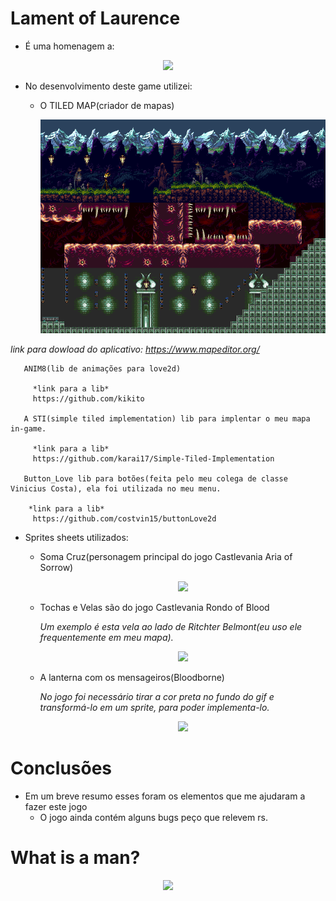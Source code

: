 # Lament of Laurence
  - É uma homenagem a:

  <p align="center">
  <img src="https://ubisafe.org/images/castle-vector-castlevania-6.png"/>
</p>

  - No desenvolvimento deste game utilizei:
      - O TILED MAP(criador de mapas)
           
           <p align="center">
                  <img src="https://github.com/Lukasdias/LamentLOVE2D/blob/master/map/Map_1.png"/>
                </p>
     
  *link para dowload do aplicativo: https://www.mapeditor.org/*
                
       ANIM8(lib de animações para love2d)
      
         *link para a lib*
         https://github.com/kikito
         
       A STI(simple tiled implementation) lib para implentar o meu mapa in-game.
      
         *link para a lib*
         https://github.com/karai17/Simple-Tiled-Implementation
         
       Button_Love lib para botões(feita pelo meu colega de classe Vinicius Costa), ela foi utilizada no meu menu.

        *link para a lib*
         https://github.com/costvin15/buttonLove2d
       
      
  - Sprites sheets utilizados: 
      - Soma Cruz(personagem principal do jogo Castlevania Aria of Sorrow)
        
        <p align="center">
              <img src="http://rs953.pbsrc.com/albums/ae12/nonemployee/somacruz.gif~c200"/>
         </p>
      - Tochas e Velas são do jogo Castlevania Rondo of Blood
         
         *Um exemplo é esta vela ao lado de Ritchter Belmont(eu uso ele frequentemente em meu mapa).*
          
          <p align="center">
              <img src="https://media.giphy.com/media/eAQ3AZUktO4I8/giphy.gif"/>
            </p>
      - A lanterna com os mensageiros(Bloodborne)
         
         *No jogo foi necessário tirar a cor preta no fundo do gif e transformá-lo em um sprite, para poder implementa-lo.*
          
          <p align="center">
              <img src="https://orig00.deviantart.net/d191/f/2015/331/9/1/bloodborne___lamp_by_zedotagger-d9i93ao.gif"/>
            </p>
# Conclusões
  
  - Em um breve resumo esses foram os elementos que me ajudaram a fazer este jogo
    - O jogo ainda contém alguns bugs peço que relevem rs.
 
# What is a man?
  
  <p align="center">
              <img src="https://steamusercontent-a.akamaihd.net/ugc/848217580683822174/C9C0D086C5B3715D78E90D5F37D9A1ACC6B1AD64/"/>
            </p>

